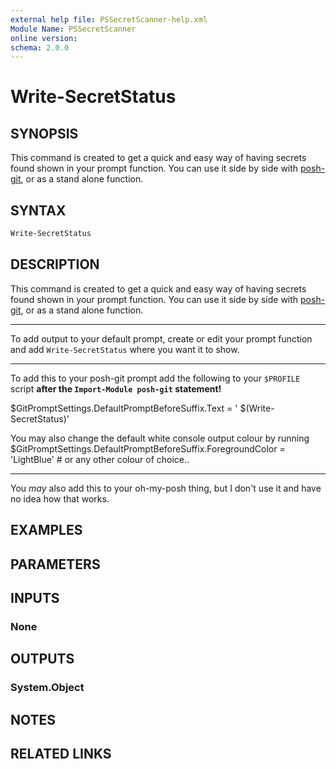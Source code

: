 ```yaml
---
external help file: PSSecretScanner-help.xml
Module Name: PSSecretScanner
online version:
schema: 2.0.0
---
```


# Write-SecretStatus

## SYNOPSIS

This command is created to get a quick and easy way of having secrets found shown in your prompt function.
You can use it side by side with [posh-git](https://github.com/dahlbyk/posh-git), or as a stand alone function.

## SYNTAX

```PowerShell
Write-SecretStatus
```

## DESCRIPTION

This command is created to get a quick and easy way of having secrets found shown in your prompt function.
You can use it side by side with [posh-git](https://github.com/dahlbyk/posh-git), or as a stand alone function.

---

To add output to your default prompt, create or edit your prompt function and add `Write-SecretStatus` where you want it to show.

---

To add this to your posh-git prompt add the following to your `$PROFILE` script **after the `Import-Module posh-git` statement!**

$GitPromptSettings.DefaultPromptBeforeSuffix.Text = ' $(Write-SecretStatus)'

You may also change the default white console output colour by running 
$GitPromptSettings.DefaultPromptBeforeSuffix.ForegroundColor = 'LightBlue' # or any other colour of choice..

---

You _may_ also add this to your oh-my-posh thing, but I don't use it and have no idea how that works.

## EXAMPLES

## PARAMETERS

## INPUTS

### None

## OUTPUTS

### System.Object

## NOTES

## RELATED LINKS
